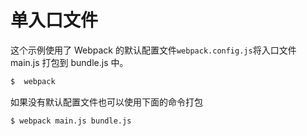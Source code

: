# 单入口文件

这个示例使用了 Webpack 的默认配置文件`webpack.config.js`将入口文件 main.js 打包到 bundle.js 中。

```bash
$  webpack
```

如果没有默认配置文件也可以使用下面的命令打包

```bash
$ webpack main.js bundle.js
```
